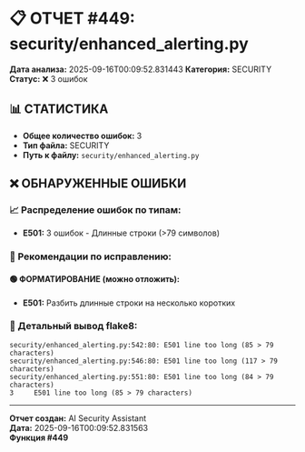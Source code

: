 # 📋 ОТЧЕТ #449: security/enhanced_alerting.py

**Дата анализа:** 2025-09-16T00:09:52.831443
**Категория:** SECURITY
**Статус:** ❌ 3 ошибок

## 📊 СТАТИСТИКА

- **Общее количество ошибок:** 3
- **Тип файла:** SECURITY
- **Путь к файлу:** `security/enhanced_alerting.py`

## ❌ ОБНАРУЖЕННЫЕ ОШИБКИ

### 📈 Распределение ошибок по типам:

- **E501:** 3 ошибок - Длинные строки (>79 символов)

### 🎯 Рекомендации по исправлению:

#### 🟢 ФОРМАТИРОВАНИЕ (можно отложить):
- **E501:** Разбить длинные строки на несколько коротких

### 📝 Детальный вывод flake8:

```
security/enhanced_alerting.py:542:80: E501 line too long (85 > 79 characters)
security/enhanced_alerting.py:546:80: E501 line too long (117 > 79 characters)
security/enhanced_alerting.py:551:80: E501 line too long (84 > 79 characters)
3     E501 line too long (85 > 79 characters)

```

---
**Отчет создан:** AI Security Assistant  
**Дата:** 2025-09-16T00:09:52.831563  
**Функция #449**
